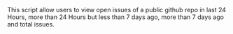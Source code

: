 This script allow users to view open issues of a public github repo in last 24 Hours, more than 24 Hours but less than 7 days ago, more than 7 days ago and total issues.
